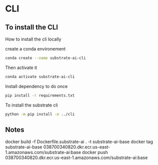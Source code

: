 # CLI 

## To install the CLI 

How to install the cli locally

create a conda environement 

``` bash
conda create --name substrate-ai-cli
```

Then activate it


``` bash
conda activate substrate-ai-cli
```


Install dependency to do once
``` bash
pip install -r requirements.txt
```

To install the substrate cli

``` bash
python -m pip install -e ../cli   
```


## Notes

docker build -f Dockerfile.substrate-ai . -t substrate-ai-base
docker tag substrate-ai-base 038700340820.dkr.ecr.us-east-1.amazonaws.com/substrate-ai:base
docker push 038700340820.dkr.ecr.us-east-1.amazonaws.com/substrate-ai:base